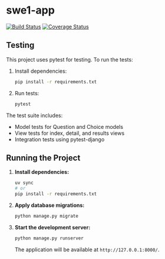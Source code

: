 # swe1-app

[![Build Status](https://app.travis-ci.com/iridiumtao/swe1-app.svg?token=WDPk8NaA3e3AEm6N3wdc&branch=main)](https://app.travis-ci.com/iridiumtao/swe1-app)
[![Coverage Status](https://coveralls.io/repos/github/iridiumtao/swe1-app/badge.svg?branch=main)](https://coveralls.io/github/iridiumtao/swe1-app?branch=main)

## Testing

This project uses pytest for testing. To run the tests:

1. Install dependencies:
   ```bash
   pip install -r requirements.txt
   ```

2. Run tests:
   ```bash
   pytest
   ```

The test suite includes:
- Model tests for Question and Choice models
- View tests for index, detail, and results views
- Integration tests using pytest-django

## Running the Project

1.  **Install dependencies:**
    ```bash
    uv sync
    # or
    pip install -r requirements.txt
    ```

2.  **Apply database migrations:**
    ```bash
    python manage.py migrate
    ```

3.  **Start the development server:**
    ```bash
    python manage.py runserver
    ```

    The application will be available at `http://127.0.0.1:8000/`.
